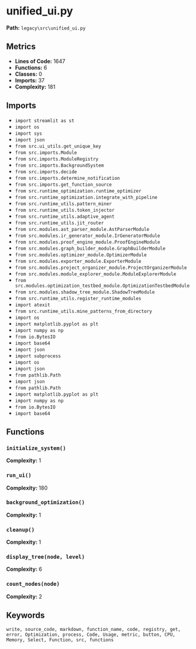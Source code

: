 # unified_ui.py

**Path:** `legacy\src\unified_ui.py`

## Metrics

- **Lines of Code:** 1647
- **Functions:** 6
- **Classes:** 0
- **Imports:** 37
- **Complexity:** 181

## Imports

- `import streamlit as st`
- `import os`
- `import sys`
- `import json`
- `from src.ui_utils.get_unique_key`
- `from src.imports.Module`
- `from src.imports.ModuleRegistry`
- `from src.imports.BackgroundSystem`
- `from src.imports.decide`
- `from src.imports.determine_notification`
- `from src.imports.get_function_source`
- `from src.runtime_optimization.runtime_optimizer`
- `from src.runtime_optimization.integrate_with_pipeline`
- `from src.runtime_utils.pattern_miner`
- `from src.runtime_utils.token_injector`
- `from src.runtime_utils.adaptive_agent`
- `from src.runtime_utils.jit_router`
- `from src.modules.ast_parser_module.AstParserModule`
- `from src.modules.ir_generator_module.IrGeneratorModule`
- `from src.modules.proof_engine_module.ProofEngineModule`
- `from src.modules.graph_builder_module.GraphBuilderModule`
- `from src.modules.optimizer_module.OptimizerModule`
- `from src.modules.exporter_module.ExporterModule`
- `from src.modules.project_organizer_module.ProjectOrganizerModule`
- `from src.modules.module_explorer_module.ModuleExplorerModule`
- `from src.modules.optimization_testbed_module.OptimizationTestbedModule`
- `from src.modules.shadow_tree_module.ShadowTreeModule`
- `from src.runtime_utils.register_runtime_modules`
- `import atexit`
- `from src.runtime_utils.mine_patterns_from_directory`
- `import os`
- `import matplotlib.pyplot as plt`
- `import numpy as np`
- `from io.BytesIO`
- `import base64`
- `import json`
- `import subprocess`
- `import os`
- `import json`
- `from pathlib.Path`
- `import json`
- `from pathlib.Path`
- `import matplotlib.pyplot as plt`
- `import numpy as np`
- `from io.BytesIO`
- `import base64`

## Functions

### `initialize_system()`

**Complexity:** 1

### `run_ui()`

**Complexity:** 180

### `background_optimization()`

**Complexity:** 1

### `cleanup()`

**Complexity:** 1

### `display_tree(node, level)`

**Complexity:** 6

### `count_nodes(node)`

**Complexity:** 2

## Keywords

`write, source_code, markdown, function_name, code, registry, get, error, Optimization, process, Code, Usage, metric, button, CPU, Memory, Select, Function, src, functions`

